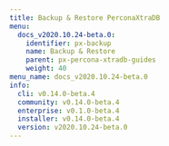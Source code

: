 ```yaml
---
title: Backup & Restore PerconaXtraDB
menu:
  docs_v2020.10.24-beta.0:
    identifier: px-backup
    name: Backup & Restore
    parent: px-percona-xtradb-guides
    weight: 40
menu_name: docs_v2020.10.24-beta.0
info:
  cli: v0.14.0-beta.4
  community: v0.14.0-beta.4
  enterprise: v0.1.0-beta.4
  installer: v0.14.0-beta.4
  version: v2020.10.24-beta.0
---
```


